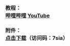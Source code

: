 ### 教程：<br>[哔哩哔哩](https://b23.tv/QknEz2v) [YouTube](暂未发布)
### 附件：<br>[点击下载](https://cloud.189.cn/t/uU3mArymYJnm)（访问码：7sia）